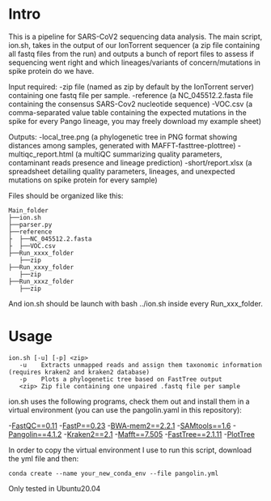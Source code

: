 # Intro
This is a pipeline for SARS-CoV2 sequencing data analysis.
The main script, ion.sh, takes in the output of our IonTorrent sequencer (a zip file containing all fastq files from the run)
and outputs a bunch of report files to assess if sequencing went right and which lineages/variants of concern/mutations in spike protein do we have.

Input required:
-zip file  (named as zip by default by the IonTorrent server) containing one fastq file per sample.
-reference (a NC_045512.2.fasta file containing the consensus SARS-Cov2 nucleotide sequence)
-VOC.csv   (a comma-separated value table containing the expected mutations in the spike for every Pango lineage, you may freely download my example sheet)

Outputs:
-local_tree.png      (a phylogenetic tree in PNG format showing distances among samples, generated with MAFFT-fasttree-plottree)
-multiqc_report.html (a multiQC summarizing quality parameters, contaminant reads presence and lineage prediction)
-short/report.xlsx   (a spreadsheet detailing quality parameters, lineages, and unexpected mutations on spike protein for every sample)

Files should be organized like this:
```
Main_folder
├──ion.sh
├──parser.py
├──reference
├  ├──NC_045512.2.fasta
├  ├──VOC.csv
├──Run_xxxx_folder
   ├──zip
├──Run_xxxy_folder
   ├──zip    
├──Run_xxxz_folder
   ├──zip   
 ```
And ion.sh should be launch with bash ../ion.sh inside every Run_xxx_folder.

# Usage

``` 
ion.sh [-u] [-p] <zip>
   -u    Extracts unmapped reads and assign them taxonomic information (requires kraken2 and kraken2 database)
   -p    Plots a phylogenetic tree based on FastTree output 
   <zip> Zip file containing one unpaired .fastq file per sample
```   

ion.sh uses the following programs, check them out and install them in a virtual environment (you can use the pangolin.yaml in this repository):

-[FastQC==0.11](https://github.com/s-andrews/FastQC)
-[FastP==0.23](https://github.com/OpenGene/fastp)
-[BWA-mem2==2.2.1](https://github.com/bwa-mem2/bwa-mem2)
-[SAMtools==1.6](http://www.htslib.org/)
-[Pangolin==4.1.2](https://cov-lineages.org/resources/pangolin/installation.html)
-[Kraken2==2.1](https://github.com/DerrickWood/kraken2)
-[Mafft==7.505](https://mafft.cbrc.jp/alignment/software/linux.html)
-[FastTree==2.1.11](http://www.microbesonline.org/fasttree/)
-[PlotTree](https://github.com/katholt/plotTree)

In order to copy the virtual environment I use to run this script, download the yml file and then:
```
conda create --name your_new_conda_env --file pangolin.yml
```

Only tested in Ubuntu20.04
